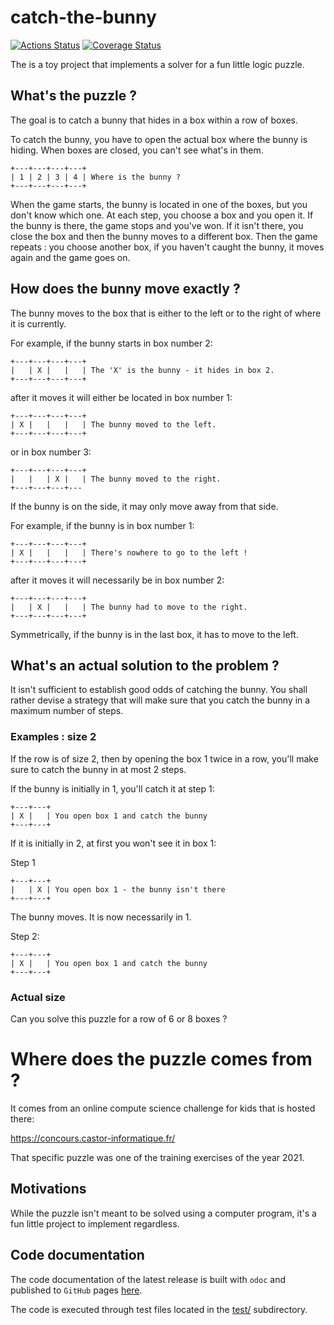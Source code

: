 # catch-the-bunny

[![Actions Status](https://github.com/mbarbin/catch-the-bunny/workflows/ci/badge.svg)](https://github.com/mbarbin/catch-the-bunny/actions/workflows/ci.yml)
[![Coverage Status](https://coveralls.io/repos/github/mbarbin/catch-the-bunny/badge.svg?branch=main&service=github)](https://coveralls.io/github/mbarbin/catch-the-bunny?branch=main)

The is a toy project that implements a solver for a fun little logic puzzle.

## What's the puzzle ?

The goal is to catch a bunny that hides in a box within a row of boxes.

To catch the bunny, you have to open the actual box where the bunny is hiding.
When boxes are closed, you can't see what's in them.
```
+---+---+---+---+
| 1 | 2 | 3 | 4 | Where is the bunny ?
+---+---+---+---+
```
When the game starts, the bunny is located in one of the boxes, but you don't
know which one. At each step, you choose a box and you open it. If the bunny is
there, the game stops and you've won. If it isn't there, you close the box and
then the bunny moves to a different box. Then the game repeats : you choose
another box, if you haven't caught the bunny, it moves again and the game goes
on.

## How does the bunny move exactly ?

The bunny moves to the box that is either to the left or to the right of where
it is currently.

For example, if the bunny starts in box number 2:
```
+---+---+---+---+
|   | X |   |   | The 'X' is the bunny - it hides in box 2.
+---+---+---+---+
```
after it moves it will either be located in box number 1:
```
+---+---+---+---+
| X |   |   |   | The bunny moved to the left.
+---+---+---+---+
```
or in box number 3:
```
+---+---+---+---+
|   |   | X |   | The bunny moved to the right.
+---+---+---+---
```
If the bunny is on the side, it may only move away from that side.

For example, if the bunny is in box number 1:
```
+---+---+---+---+
| X |   |   |   | There's nowhere to go to the left !
+---+---+---+---+
```
after it moves it will necessarily be in box number 2:
```
+---+---+---+---+
|   | X |   |   | The bunny had to move to the right.
+---+---+---+---+
```
Symmetrically, if the bunny is in the last box, it has to move to the left.

## What's an actual solution to the problem ?

It isn't sufficient to establish good odds of catching the bunny. You shall
rather devise a strategy that will make sure that you catch the bunny in a
maximum number of steps.

### Examples : size 2

If the row is of size 2, then by opening the box 1 twice in a row, you'll make
sure to catch the bunny in at most 2 steps.

If the bunny is initially in 1, you'll catch it at step 1:
```
+---+---+
| X |   | You open box 1 and catch the bunny
+---+---+
```
If it is initially in 2, at first you won't see it in box 1:

Step 1
```
+---+---+
|   | X | You open box 1 - the bunny isn't there
+---+---+
```
The bunny moves. It is now necessarily in 1.

Step 2:
```
+---+---+
| X |   | You open box 1 and catch the bunny
+---+---+
```
### Actual size

Can you solve this puzzle for a row of 6 or 8 boxes ?

# Where does the puzzle comes from ?

It comes from an online compute science challenge for kids that is
hosted there:

https://concours.castor-informatique.fr/

That specific puzzle was one of the training exercises of the year
2021.

## Motivations

While the puzzle isn't meant to be solved using a computer program, it's a fun
little project to implement regardless.

## Code documentation

The code documentation of the latest release is built with `odoc` and published
to `GitHub` pages [here](https://mbarbin.github.io/catch-the-bunny).

The code is executed through test files located in the [test/](test/)
subdirectory.
